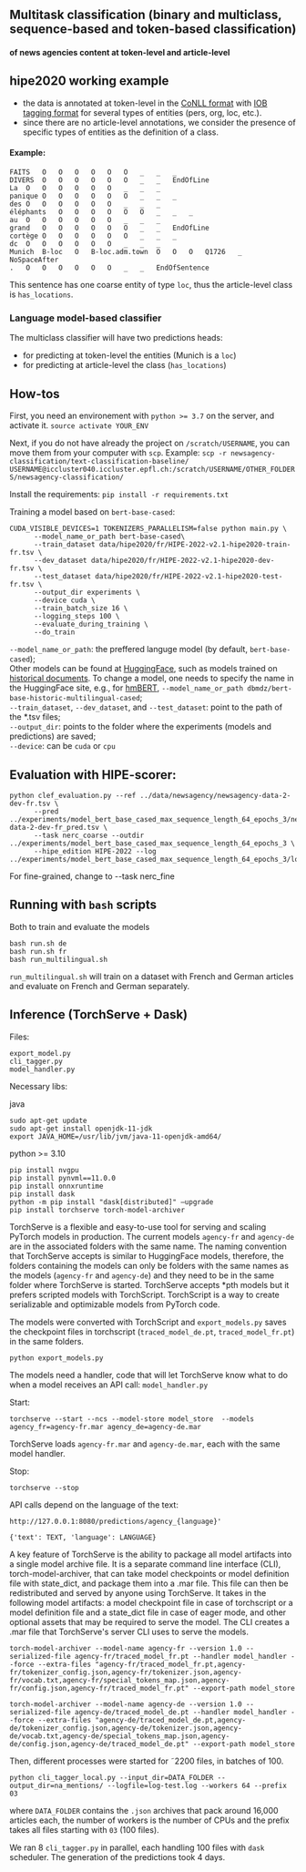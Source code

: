 ## Multitask classification (binary and multiclass, sequence-based and token-based classification)
#### of news agencies content at token-level and article-level

## hipe2020 working example
- the data is annotated at token-level in the [CoNLL format](https://universaldependencies.org/format.html) with [IOB tagging format](https://www.geeksforgeeks.org/nlp-iob-tags/) for several types of entities (pers, org, loc, etc.).
- since there are no article-level annotations, we consider the presence of specific types of entities as the definition of a class.

#### Example:

```csv
FAITS	O	O	O	O	O	O	_	_	_
DIVERS	O	O	O	O	O	O	_	_	EndOfLine
La	O	O	O	O	O	O	_	_	_
panique	O	O	O	O	O	O	_	_	_
des	O	O	O	O	O	O	_	_	_
éléphants	O	O	O	O	O	O	_	_	_
au	O	O	O	O	O	O	_	_	_
grand	O	O	O	O	O	O	_	_	EndOfLine
cortège	O	O	O	O	O	O	_	_	_
dc	O	O	O	O	O	O	_	_	_
Munich	B-loc	O	B-loc.adm.town	O	O	O	Q1726	_	NoSpaceAfter
.	O	O	O	O	O	O	_	_	EndOfSentence
```
This sentence has one coarse entity of type `loc`, thus the article-level class is `has_locations`.

### Language model-based classifier

The multiclass classifier will have two predictions heads:
- for predicting at token-level the entities (Munich is a `loc`)
- for predicting at article-level the class (`has_locations`)

## How-tos

First, you need an environement with `python >= 3.7` on the server, and activate it.
`source activate YOUR_ENV`

Next, if you do not have already the project on `/scratch/USERNAME`, you can move them from your computer with `scp`. Example:
`scp -r newsagency-classification/text-classification-baseline/ USERNAME@iccluster040.iccluster.epfl.ch:/scratch/USERNAME/OTHER_FOLDERS/newsagency-classification/`

Install the requirements:
`pip install -r requirements.txt`

Training a model based on `bert-base-cased`:
```
CUDA_VISIBLE_DEVICES=1 TOKENIZERS_PARALLELISM=false python main.py \
      --model_name_or_path bert-base-cased\
      --train_dataset data/hipe2020/fr/HIPE-2022-v2.1-hipe2020-train-fr.tsv \
      --dev_dataset data/hipe2020/fr/HIPE-2022-v2.1-hipe2020-dev-fr.tsv \
      --test_dataset data/hipe2020/fr/HIPE-2022-v2.1-hipe2020-test-fr.tsv \
      --output_dir experiments \
      --device cuda \
      --train_batch_size 16 \
      --logging_steps 100 \
      --evaluate_during_training \
      --do_train
```

`--model_name_or_path`: the preffered languge model (by default, `bert-base-cased`);\
Other models can be found at [HuggingFace](https://huggingface.co/), such as models trained on [historical documents](https://huggingface.co/dbmdz/). To change a model, one needs to specify the name in the HuggingFace site, e.g., for [hmBERT](https://huggingface.co/dbmdz/bert-base-historic-multilingual-cased), `--model_name_or_path dbmdz/bert-base-historic-multilingual-cased`;\
`--train_dataset`, `--dev_dataset`, and `--test_dataset`: point to the path of the *.tsv files;\
`--output_dir`: points to the folder where the experiments (models and predictions) are saved;\
`--device`: can be `cuda` or `cpu`

## Evaluation with HIPE-scorer:
```
python clef_evaluation.py --ref ../data/newsagency/newsagency-data-2-dev-fr.tsv \
      --pred ../experiments/model_bert_base_cased_max_sequence_length_64_epochs_3/newsagency-data-2-dev-fr_pred.tsv \
      --task nerc_coarse --outdir ../experiments/model_bert_base_cased_max_sequence_length_64_epochs_3 \
      --hipe_edition HIPE-2022 --log ../experiments/model_bert_base_cased_max_sequence_length_64_epochs_3/logs_scorer.txt
```
For fine-grained, change to --task nerc_fine

## Running with `bash` scripts 
Both to train and evaluate the models

```
bash run.sh de
bash run.sh fr
bash run_multilingual.sh
```

`run_multilingual.sh` will train on a dataset with French and German articles and evaluate on French and German separately.

## Inference (TorchServe + Dask)

Files:
```
export_model.py
cli_tagger.py
model_handler.py
```

Necessary libs:

java
```
sudo apt-get update
sudo apt-get install openjdk-11-jdk
export JAVA_HOME=/usr/lib/jvm/java-11-openjdk-amd64/
```

python >= 3.10
```
pip install nvgpu
pip install pynvml==11.0.0
pip install onnxruntime
pip install dask
python -m pip install "dask[distributed]" —upgrade
pip install torchserve torch-model-archiver
```

TorchServe is a flexible and easy-to-use tool for serving and scaling PyTorch models in production. The current models `agency-fr` and `agency-de` are in the associated folders with the same name. The naming convention that TorchServe accepts is similar to HuggingFace models, therefore, the folders containing the models can only be folders with the same names as the models (`agency-fr` and `agency-de`) and they need to be in the same folder where TorchServe is started. TorchServe accepts *pth models but it prefers scripted models with TorchScript. TorchScript is a way to create serializable and optimizable models from PyTorch code.

The models were converted with TorchScript and `export_models.py` saves the checkpoint files in torchscript (`traced_model_de.pt`, `traced_model_fr.pt`) in the same folders.
```
python export_models.py
```

The models need a handler, code that will let TorchServe know what to do when a model receives an API call: `model_handler.py`

Start:
```
torchserve --start --ncs --model-store model_store  --models agency_fr=agency-fr.mar agency_de=agency-de.mar 
```
TorchServe loads `agency-fr.mar` and `agency-de.mar`, each with the same model handler.

Stop:
```
torchserve --stop
```

API calls depend on the language of the text:
```
http://127.0.0.1:8080/predictions/agency_{language}'

{'text': TEXT, 'language': LANGUAGE}
```

A key feature of TorchServe is the ability to package all model artifacts into a single model archive file. It is a separate command line interface (CLI), torch-model-archiver, that can take model checkpoints or model definition file with state_dict, and package them into a .mar file. This file can then be redistributed and served by anyone using TorchServe. It takes in the following model artifacts: a model checkpoint file in case of torchscript or a model definition file and a state_dict file in case of eager mode, and other optional assets that may be required to serve the model. The CLI creates a .mar file that TorchServe's server CLI uses to serve the models.

```
torch-model-archiver --model-name agency-fr --version 1.0 --serialized-file agency-fr/traced_model_fr.pt --handler model_handler --force --extra-files "agency-fr/traced_model_fr.pt,agency-fr/tokenizer_config.json,agency-fr/tokenizer.json,agency-fr/vocab.txt,agency-fr/special_tokens_map.json,agency-fr/config.json,agency-fr/traced_model_fr.pt" --export-path model_store

torch-model-archiver --model-name agency-de --version 1.0 --serialized-file agency-de/traced_model_de.pt --handler model_handler --force --extra-files "agency-de/traced_model_de.pt,agency-de/tokenizer_config.json,agency-de/tokenizer.json,agency-de/vocab.txt,agency-de/special_tokens_map.json,agency-de/config.json,agency-de/traced_model_de.pt" --export-path model_store
```
Then, different processes were started for ˜2200 files, in batches of 100.

```
python cli_tagger_local.py --input_dir=DATA_FOLDER --output_dir=na_mentions/ --logfile=log-test.log --workers 64 --prefix 03
```
where `DATA_FOLDER` contains the `.json` archives that pack around 16,000 articles each, the number of workers is the number of CPUs and the prefix takes all files starting with `03` (100 files).

We ran 8 `cli_tagger.py` in parallel, each handling 100 files with `dask` scheduler. The generation of the predictions took 4 days.
